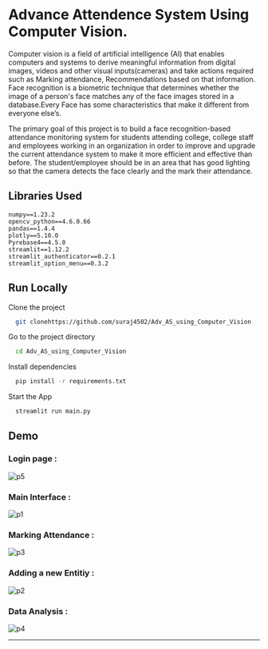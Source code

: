 
# Advance Attendence System Using Computer Vision.

Computer vision is a field of artificial intelligence (AI) that enables computers and systems to derive meaningful information from digital images, videos and other visual inputs(cameras) and take actions required such as Marking attendance, Recommendations based on that information. Face recognition is a biometric technique that determines whether the image of a person's face matches any of the face images stored in a database.Every Face has some characteristics that make it different from everyone else’s.

The primary goal of this project is to build a face recognition-based attendance monitoring system for students attending college, college staff and employees working in an organization in order to improve and upgrade the current attendance system to make it more efficient and effective than before. The student/employee should be in an area that has good lighting so that the camera detects the face clearly and the mark their attendance.


## Libraries Used

``` face_recognition==1.3.0 
numpy==1.23.2
opencv_python==4.6.0.66
pandas==1.4.4
plotly==5.10.0
Pyrebase4==4.5.0
streamlit==1.12.2
streamlit_authenticator==0.2.1
streamlit_option_menu==0.3.2
 ```
## Run Locally

Clone the project

```bash
  git clonehttps://github.com/suraj4502/Adv_AS_using_Computer_Vision
```

Go to the project directory

```bash
  cd Adv_AS_using_Computer_Vision
```

Install dependencies

```bash
  pip install -r requirements.txt 
```

Start the App

```bash
  streamlit run main.py
```


## Demo

### Login page :
![p5](https://user-images.githubusercontent.com/76464630/209074283-61bb94fd-3d99-4970-a509-ea9dae0abc08.gif)

### Main Interface :
![p1](https://user-images.githubusercontent.com/76464630/209070371-377c2bdc-fe8d-447a-a3e9-4f2c60e2ce21.gif)

### Marking Attendance :
![p3](https://user-images.githubusercontent.com/76464630/209073765-fba0d160-9eb9-4d6e-8add-d8d82549400c.gif)

### Adding a new Entitiy :
![p2](https://user-images.githubusercontent.com/76464630/209073573-fcb9484f-4f3c-473e-a137-8d065a32b485.gif)

### Data Analysis :
![p4](https://user-images.githubusercontent.com/76464630/209074054-50488ca1-aa3f-451a-9edf-f2b70390f6ee.gif)

---
